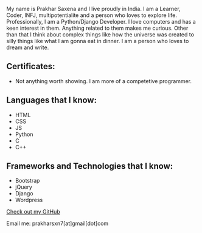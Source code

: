 My name is Prakhar Saxena and I live proudly in India. I am a Learner, Coder,  INFJ, multipotentialite and a person who loves to explore life. Professionally, I am a Python/Django Developer. I love computers and has a keen interest in them. Anything related to them makes me curious. Other than that I think about complex things like how the universe was created to silly things like what I am gonna eat in dinner. I am a person who loves to dream and write.

## Certificates:
- Not anything worth showing. I am more of a competetive programmer.

## Languages that I know:

- HTML
- CSS
- JS
- Python
- C
- C++


## Frameworks and Technologies that I know:

- Bootstrap
- jQuery
- Django
- Wordpress



[Check out my GitHub](https://github.com/prakharsxn7)

Email me: prakharsxn7[at]gmail[dot]com
